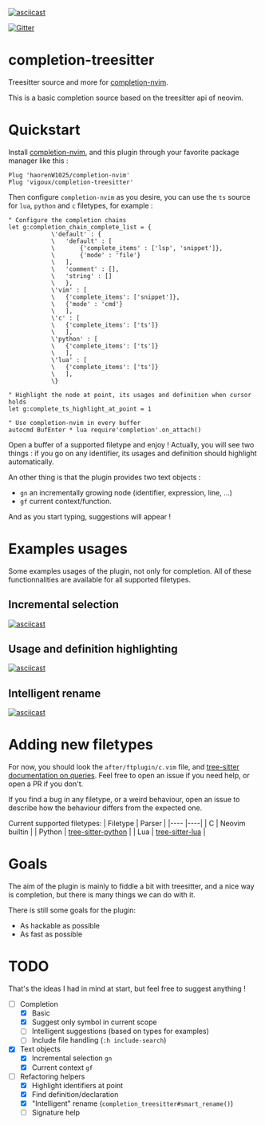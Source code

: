 [![asciicast](https://asciinema.org/a/318046.svg)](https://asciinema.org/a/318046)

[![Gitter](https://badges.gitter.im/completion-nvim/community.svg)](https://gitter.im/completion-nvim/community?utm_source=badge&utm_medium=badge&utm_campaign=pr-badge)
# completion-treesitter
Treesitter source and more for [completion-nvim](https://github.com/haorenW1025/completion-nvim).

This is a basic completion source based on the treesitter api of neovim.

# Quickstart

Install [completion-nvim](https://github.com/haorenW1025/completion-nvim), and this plugin through your favorite package
manager like this :
```vim
Plug 'haorenW1025/completion-nvim'
Plug 'vigoux/completion-treesitter'
```

Then configure `completion-nvim` as you desire, you can use the `ts` source for `lua`, `python` and `c` filetypes, for example :
```vim
" Configure the completion chains
let g:completion_chain_complete_list = {
			\'default' : {
			\	'default' : [
			\		{'complete_items' : ['lsp', 'snippet']},
			\		{'mode' : 'file'}
			\	],
			\	'comment' : [],
			\	'string' : []
			\	},
			\'vim' : [
			\	{'complete_items': ['snippet']},
			\	{'mode' : 'cmd'}
			\	],
			\'c' : [
			\	{'complete_items': ['ts']}
			\	],
			\'python' : [
			\	{'complete_items': ['ts']}
			\	],
			\'lua' : [
			\	{'complete_items': ['ts']}
			\	],
			\}

" Highlight the node at point, its usages and definition when cursor holds
let g:complete_ts_highlight_at_point = 1

" Use completion-nvim in every buffer
autocmd BufEnter * lua require'completion'.on_attach()
```

Open a buffer of a supported filetype and enjoy !
Actually, you will see two things : if you go on any identifier, its usages and definition should highlight automatically.

An other thing is that the plugin provides two text objects :
  - `gn` an incrementally growing node (identifier, expression, line, ...)
  - `gf` current context/function.

And as you start typing, suggestions will appear !

# Examples usages

Some examples usages of the plugin, not only for completion.
All of these functionnalities are available for all supported filetypes.

## Incremental selection
[![asciicast](https://asciinema.org/a/317904.svg)](https://asciinema.org/a/317904)

## Usage and definition highlighting

[![asciicast](https://asciinema.org/a/318049.svg)](https://asciinema.org/a/318049)

## Intelligent rename

[![asciicast](https://asciinema.org/a/318061.svg)](https://asciinema.org/a/318061)

# Adding new filetypes

For now, you should look the `after/ftplugin/c.vim` file, and [tree-sitter documentation on
queries](https://tree-sitter.github.io/tree-sitter/syntax-highlighting#queries). Feel free to open an issue if you need
help, or open a PR if you don't.

If you find a bug in any filetype, or a weird behaviour, open an issue to describe how the behaviour differs from the
expected one.

Current supported filetypes:
| Filetype	| Parser |
|----		|----|
| C			| Neovim builtin |
| Python	| [tree-sitter-python](https://github.com/tree-sitter/tree-sitter-python) |
| Lua		| [tree-sitter-lua](https://github.com/Azganoth/tree-sitter-lua) |


# Goals
The aim of the plugin is mainly to fiddle a bit with treesitter, and a nice way is completion, but there is many things we can do with it.

There is still some goals for the plugin:
  - As hackable as possible
  - As fast as possible

# TODO
That's the ideas I had in mind at start, but feel free to suggest anything !

  - [ ] Completion
    - [x] Basic
    - [x] Suggest only symbol in current scope
    - [ ] Intelligent suggestions (based on types for examples)
    - [ ] Include file handling (`:h include-search`)
  - [x] Text objects
    - [x] Incremental selection `gn`
    - [x] Current context `gf`
  - [ ] Refactoring helpers
    - [x] Highlight identifiers at point
    - [x] Find definition/declaration
    - [x] "Intelligent" rename (`completion_treesitter#smart_rename()`)
    - [ ] Signature help
